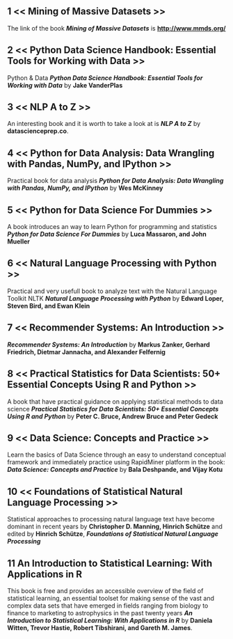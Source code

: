 ## 1 << Mining of Massive Datasets >>
The link of the book **_Mining of Massive Datasets_** is **http://www.mmds.org/**

## 2 << Python Data Science Handbook: Essential Tools for Working with Data >> 

 Python & Data **_Python Data Science Handbook: Essential Tools for Working with Data_** by **Jake VanderPlas**

## 3 << NLP A to Z >>

An interesting book and it is worth to take a look at is **_NLP A to Z_** by **datascienceprep.co**.


## 4 << Python for Data Analysis: Data Wrangling with Pandas, NumPy, and IPython >>

Practical book for data analysis **_Python for Data Analysis: Data Wrangling with Pandas, NumPy, and IPython_** by **Wes McKinney**


## 5 << Python for Data Science For Dummies >>

A book introduces an way to learn Python for programming and statistics **_Python for Data Science For Dummies_** by **Luca Massaron, and John Mueller**


## 6 << Natural Language Processing with Python >>

Practical and very usefull book to analyze text with the Natural Language Toolkit NLTK **_Natural Language Processing with Python_** by **Edward Loper, Steven Bird, and Ewan Klein**

## 7 << Recommender Systems: An Introduction >>
 **_Recommender Systems: An Introduction_** by **Markus Zanker, Gerhard Friedrich, Dietmar Jannacha, and Alexander Felfernig**

## 8 << Practical Statistics for Data Scientists: 50+ Essential Concepts Using R and Python >>

A book that have practical guidance on applying statistical methods to data science **_Practical Statistics for Data Scientists: 50+ Essential Concepts Using R and Python_** by **Peter C. Bruce, Andrew Bruce and Peter Gedeck**


## 9 << Data Science: Concepts and Practice >>

Learn the basics of Data Science through an easy to understand conceptual framework and immediately practice using RapidMiner platform in the book: **_Data Science: Concepts and Practice_** by **Bala Deshpande, and Vijay Kotu**

## 10 << Foundations of Statistical Natural Language Processing >> 
Statistical approaches to processing natural language text have become dominant in recent years by **Christopher D. Manning, Hinrich Schütze** and edited by **Hinrich Schütze**, **_Foundations of Statistical Natural Language Processing_** 


## 11 An Introduction to Statistical Learning: With Applications in R

This book is free and provides an accessible overview of the field of statistical learning, an essential toolset for making sense of the vast and complex data sets that have emerged in fields ranging from biology to finance to marketing to astrophysics in the past twenty years **_An Introduction to Statistical Learning: With Applications in R_** by **Daniela Witten, Trevor Hastie, Robert Tibshirani, and Gareth M. James**. 
